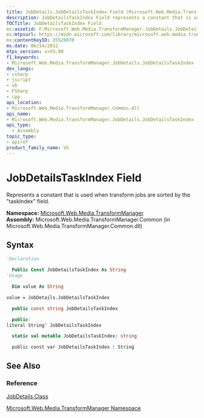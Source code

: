 ```yaml
---
title: JobDetails.JobDetailsTaskIndex Field (Microsoft.Web.Media.TransformManager)
description: JobDetailsTaskIndex Field represents a constant that is used when transform jobs are sorted by the "taskIndex" field.
TOCTitle: JobDetailsTaskIndex Field
ms:assetid: F:Microsoft.Web.Media.TransformManager.JobDetails.JobDetailsTaskIndex
ms:mtpsurl: https://msdn.microsoft.com/library/microsoft.web.media.transformmanager.jobdetails.jobdetailstaskindex(v=VS.90)
ms:contentKeyID: 35520870
ms.date: 06/14/2012
mtps_version: v=VS.90
f1_keywords:
- Microsoft.Web.Media.TransformManager.JobDetails.JobDetailsTaskIndex
dev_langs:
- csharp
- jscript
- vb
- FSharp
- cpp
api_location:
- Microsoft.Web.Media.TransformManager.Common.dll
api_name:
- Microsoft.Web.Media.TransformManager.JobDetails.JobDetailsTaskIndex
api_type:
  - Assembly
topic_type:
- apiref
product_family_name: VS
---
```


# JobDetailsTaskIndex Field

Represents a constant that is used when transform jobs are sorted by the "taskIndex" field.

**Namespace:**  [Microsoft.Web.Media.TransformManager](microsoft-web-media-transformmanager-namespace.md)  
**Assembly:**  Microsoft.Web.Media.TransformManager.Common (in Microsoft.Web.Media.TransformManager.Common.dll)

## Syntax

```vb
'Declaration

  Public Const JobDetailsTaskIndex As String
'Usage

  Dim value As String

value = JobDetails.JobDetailsTaskIndex
```

```csharp
  public const string JobDetailsTaskIndex
```

```cpp
  public:
literal String^ JobDetailsTaskIndex
```

``` fsharp
  static val mutable JobDetailsTaskIndex: string
```

```jscript
  public const var JobDetailsTaskIndex : String
```

## See Also

### Reference

[JobDetails Class](jobdetails-class-microsoft-web-media-transformmanager.md)

[Microsoft.Web.Media.TransformManager Namespace](microsoft-web-media-transformmanager-namespace.md)
